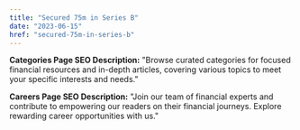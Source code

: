 ```yaml
---
title: "Secured 75m in Series B"
date: "2023-06-15"
href: "secured-75m-in-series-b"
---
```


**Categories Page SEO Description:**
"Browse curated categories for focused financial resources and in-depth articles, covering various topics to meet your specific interests and needs."

**Careers Page SEO Description:**
"Join our team of financial experts and contribute to empowering our readers on their financial journeys. Explore rewarding career opportunities with us."
